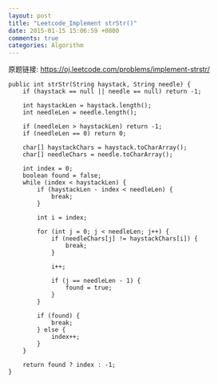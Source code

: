 ```yaml
---
layout: post
title: "Leetcode_Implement strStr()"
date: 2015-01-15 15:06:59 +0800
comments: true
categories: Algorithm
---
```


原题链接: https://oj.leetcode.com/problems/implement-strstr/

<!-- more -->

    public int strStr(String haystack, String needle) {
        if (haystack == null || needle == null) return -1;
        
        int haystackLen = haystack.length();
        int needleLen = needle.length();

        if (needleLen > haystackLen) return -1;
        if (needleLen == 0) return 0;
        
        char[] haystackChars = haystack.toCharArray();
        char[] needleChars = needle.toCharArray();

        int index = 0;
        boolean found = false;
        while (index < haystackLen) {
        	if (haystackLen - index < needleLen) {
        		break;
        	}
        	
        	int i = index;
        	
        	for (int j = 0; j < needleLen; j++) {
        		if (needleChars[j] != haystackChars[i]) {
        			break;
        		}
        		
        		i++;
        		
        		if (j == needleLen - 1) {
        			found = true;
        		}
        	}

        	if (found) {
        		break;
        	} else {
        		index++;
        	}
        }
		
		return found ? index : -1;
    }
